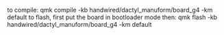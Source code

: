 to compile:
qmk compile -kb handwired/dactyl_manuform/board_g4 -km default
to flash, first put the board in bootloader mode then:
qmk flash -kb handwired/dactyl_manuform/board_g4 -km default
